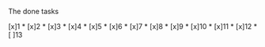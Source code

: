 The done tasks

[x]1 *
[x]2 *
[x]3 *
[x]4 *
[x]5 * 
[x]6 *
[x]7 *
[x]8 *
[x]9 *
[x]10 *
[x]11 *
[x]12 *
[ ]13